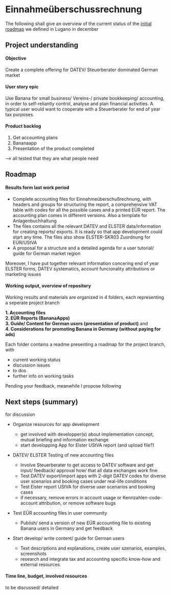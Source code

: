 # Einnahmeüberschussrechnung

The following shall give an overview of the current status of the [initial roadmap](https://github.com/RobertUlb/Germany/blob/patch-1/E%C3%9CRDossier/README_Roadmap_12_18.md "see README_Roadmap_12_18.md") we defined in Lugano in december

## Project understanding

#### Objective
Create a complete offering for DATEV/ Steuerberater dominated German market  

#### User story epic
Use Banana for small business/ Vereins-/ private bookkeeping/ accounting, in order to self-reliantly control, analyse and plan financial activities. A typical user would want to cooperate with a Steuerberater for end of year tax purposes.  

#### Product backlog
1. Get accounting plans
2. Bananaapp
3. Presentation of the product completed  

--> all tested that they are what people need

## Roadmap

#### Results form last work period
* Complete accounting files for Einnahmeüberschußrechnung, with headers and groups for structuring the report, a comprehensive VAT table with codes for all the possible cases and a printed EÜR report. The accounting plan comes in different versions. Also a template for Anlagenbuchhaltung
* The files contains all the relevant DATEV and ELSTER data/information for creating reports/ exports. It is ready so that app development could start any time. The files also show ELSTER-SKR03 Zuordnung for EÜR/UStVA
* A proposal for a structure and a detailed agenda for a user tutorial/ guide for German market region

Moreover, I have put together relevant information concering end of year ELSTER forms, DATEV systematics, account funcionality attributions or marketing issues

#### Working output, overview of repository

Working results and materials are organized in 4 folders, each representing a seperate project branch

**1. Accounting files**      
**2. EÜR Reports (BananaApps)**      
**3. Guide/ Content for German users (presentation of product)** and       
**4. Considerations for promoting Banana in Germany (without paying for ads)**   

Each folder contains a readme presenting a roadmap for the project branch, with

* current working status
* discussion issues
* to dos
* further info on working tasks

Pending your feedback, meanwhile I propose following

## Next steps (summary)
for discussion

* Organize resources for app development
    * get involved with developper(s) about implementation concept, mutual briefing and information exchange
    * start developping App for Elster UStVA report (and upload file?)   
       
* DATEV/ ELSTER Testing of new accounting files
    * Involve Steuerberater to get access to DATEV software and get input/ feedback/ approval how/ that all data exchanges work fine  
    * Test DATEV export/import apps with 2-digit DATEV codes for diverse user scenarios and booking cases under real-life conditions 
    * Test Elster report UStVA for diverse user scenarios and booking cases
    * if necessary, remove errors in account usage or Kennzahlen-code-account attribution, or remove software bugs

* Test EÜR accounting files in user community
    * Publish/ send a version of new EÜR accounting file to existing Banana users in Germany and get feedback   
 
* Start develop/ write content/ guide for German users
    * Text descriptions and explanations, create user szenarios, examples, screenshots
    * research and integrate tax and accounting specific know-how and external resources
    
#### Time line, budget, involved resources

to be discussed/ detailed




